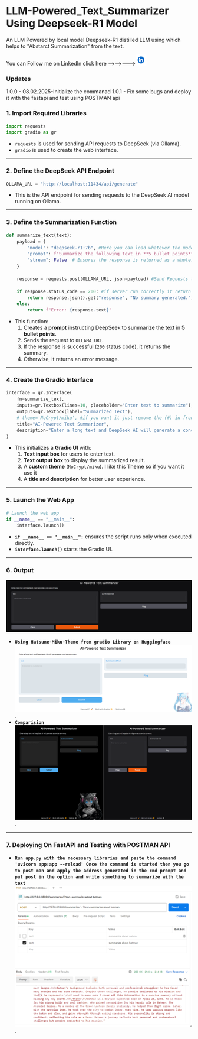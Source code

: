 # LLM-Powered_Text_Summarizer Using Deepseek-R1 Model
An  LLM Powered by local model Deepseek-R1 distilled LLM using which helps to "Abstarct Summarization" from the text.

You can Follow me on LinkedIn click here -->-->--->[<img src="Linkein-Image.png" alt="AI Summarizer" width="30" height="30">](https://www.linkedin.com/in/shanmuganathan120) 

### **Updates**
1.0.0 - 08.02.2025-Initialize the commanad
1.0.1 - Fix some bugs and deploy it with the fastapi and test using POSTMAN api

### **1. Import Required Libraries**
```python
import requests
import gradio as gr
```
- `requests` is used for sending API requests to DeepSeek (via Ollama).
- `gradio` is used to create the web interface.

---

### **2. Define the DeepSeek API Endpoint**
```python
OLLAMA_URL = "http://localhost:11434/api/generate"
```
- This is the API endpoint for sending requests to the DeepSeek AI model running on Ollama.

---

### **3. Define the Summarization Function**
```python
def summarize_text(text):
    payload = {
        "model": "deepseek-r1:7b", #Here you can load whatever the model you have in your ollama(ex:deepseek-r1:1.5b,7b,8b,14b) I used 7b model here 
        "prompt": f"Summarize the following text in **5 bullet points**:\n\n{text}", #The prompt is here for tell commands for the llm to act 
        "stream": False  # Ensures the response is returned as a whole, not streamed
    }

    response = requests.post(OLLAMA_URL, json=payload) #Send Requests to deepseekAPI

    if response.status_code == 200: #if server run correctly it return the result or it will give error
        return response.json().get("response", "No summary generated.")
    else:
        return f"Error: {response.text}"

```
- This function:
  1. Creates a **prompt** instructing DeepSeek to summarize the text in **5 bullet points**.
  2. Sends the request to `OLLAMA_URL`.
  3. If the response is successful (`200` status code), it returns the summary.
  4. Otherwise, it returns an error message.

---

### **4. Create the Gradio Interface**
```python
interface = gr.Interface(
    fn=summarize_text,
    inputs=gr.Textbox(lines=10, placeholder="Enter text to summarize"),
    outputs=gr.Textbox(label="Summarized Text"),
    # theme='NoCrypt/miku', #if you want it just remove the (#) in front of the theme
    title="AI-Powered Text Summarizer",
    description="Enter a long text and DeepSeek AI will generate a concise summary."
)
```
- This initializes a **Gradio UI** with:
  1. **Text input box** for users to enter text.
  2. **Text output box** to display the summarized result.
  3. A **custom theme** (`NoCrypt/miku`). I like this Theme so if you want it use it 
  4. A **title and description** for better user experience.

---

### **5. Launch the Web App**
```python
# Launch the web app
if __name__ == "__main__":
    interface.launch()
```
- **`if __name__ == "__main__":`** ensures the script runs only when executed directly.
- **`interface.launch()`** starts the Gradio UI.

---
### **6. Output**
![AI Summarizer](Normal_Interface.png)
- **`Using Hatsune-Miku-Theme from gradio Library on Huggingface`**
![Miku-Theme](Hatsune_Miku_Light.png).
- **`Comparision`**
![Miku-Theme](Interface_comparision.png).  

---

### **7. Deploying On FastAPI and Testing with POSTMAN API**

- **`Run app.py with the necessary libraries and paste the command 'uvicorn app:app --reload' Once the command is started then you go to post man and apply the address generated in the cmd prompt and put post in the option and write something to summarize with the text   `**
![POSTMAN api](postman.png).